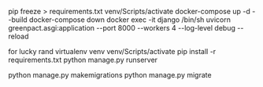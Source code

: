 pip freeze > requirements.txt
venv/Scripts/activate 
docker-compose up -d --build
docker-compose down
docker exec -it django /bin/sh
uvicorn greenpact.asgi:application --port 8000 --workers 4 --log-level debug --reload

for lucky rand
virtualenv venv
venv/Scripts/activate 
pip install -r requirements.txt
python manage.py runserver


python manage.py makemigrations
python manage.py migrate